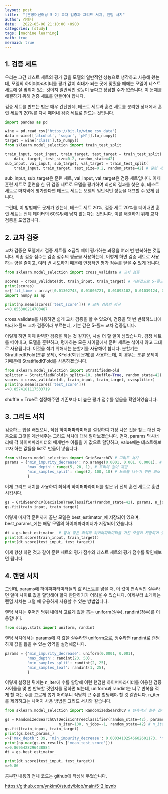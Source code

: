 ```yaml
---
layout: post
title:  "[혼공머신러닝 5–2] 교차 검증과 그리드 서치, 랜덤 서치"
author: 김예나
date:   2022-05-06 21:10:00 +0900
categories: [study]
tags: [machine learning]
math: true
mermaid: true
---
```



## 1\. 검증 세트


우리는 그간 테스트 세트의 평가 값을 모델의 일반적인 성능으로 생각하고 사용해 왔는데, 모델의 하이퍼파라미터를 평가 값이 최대가 되는 곳에 맞췄을 때에는 모델이 테스트 세트에 잘 맞춰져 있는 것이지 일반적인 성능이 높다고 장담할 수가 없습니다. 이 문제를 해결하기 위해 검증 세트를 만들어야 합니다.


검증 세트를 만드는 법은 매우 간단한데, 테스트 세트와 훈련 세트를 분리한 상태에서 훈련 세트의 20%를 다시 떼어내 검증 세트로 만드는 것입니다.


```python
import pandas as pd

wine = pd.read_csv('https://bit.ly/wine_csv_data')
data = wine[['alcohol', 'sugar', 'pH']].to_numpy()
target = wine['class'].to_numpy()
from sklearn.model_selection import train_test_split

train_input, test_input, train_target, test_target = train_test_split(
    data, target, test_size=0.2, random_state=42)
sub_input, val_input, sub_target, val_target = train_test_split(
    train_input, train_target, test_size=0.2, random_state=42) # 훈련 세트 중 20%를 다시 떼어 검증 세트로 만듦
```


sub_input, sub_target은 훈련 세트, val_input, val_target은 검증 세트입니다. 이제 훈련 세트로 훈련을 한 뒤 검증 세트로 모델을 평가하여 최선의 결과를 찾은 후, 테스트 세트로 마지막에 평가한다면 테스트 세트는 모델의 일반적인 성능을 대표할 수 있게 됩니다.


그런데, 이 방법에도 문제가 있는데, 테스트 세트 20%, 검증 세트 20%를 떼어내면 훈련 세트는 전체 데이터의 60%밖에 남지 않는다는 것입니다. 이를 해결하기 위해 교차 검증을 도입합니다.



## 2\. 교차 검증



교차 검증은 모델에서 검증 세트를 조금씩 떼어 평가하는 과정을 여러 번 반복하는 것입니다. 최종 검증 점수는 검증 점수의 평균을 사용하는데, 이렇게 하면 검증 세트로 사용하는 양을 줄이고, 여러 번 시도하기 때문에 안정적인 평가 점수를 얻을 수 있게 됩니다.


```python
from sklearn.model_selection import cross_validate # 교차 검증

scores = cross_validate(dt, train_input, train_target) # 기본값으로 5-폴드 교차 검증을 함
print(scores)
=>{'fit_time': array([0.01302743, 0.01005721, 0.01093102, 0.01039124, 0.00997639]), 'score_time': array([0.00123739, 0.00105524, 0.00107336, 0.00102425, 0.00110364]), 'test_score': array([0.86923077, 0.84615385, 0.87680462, 0.84889317, 0.83541867])}
import numpy as np

print(np.mean(scores['test_score'])) # 교차 검증의 평균
=>0.855300214703487
```

cross_validate를 사용하면 쉽게 교차 검증을 할 수 있으며, 검증을 몇 번 반복하느냐에 따라 k-폴드 교차 검증이라 부르는데, 기본 값은 5-폴드 교차 검증입니다.


이렇게 하면 이제 완벽한 검증을 하는 것 같지만, 사실 더 할 일이 남았습니다. 검정 세트를 떼어내고, 모델을 훈련하고, 평가하는 모든 사이클에서 훈련 세트는 섞이지 않고 그대로 사용됩니다. 이것을 섞기 위해서는 분할기를 사용해야 합니다. 분할기는 StratifiedKFold(분류 문제), KFold(회귀 문제)를 사용하는데, 이 경우는 분류 문제이기때문에 StratifiedKFold를 사용하겠습니다.


```python
from sklearn.model_selection import StratifiedKFold
splitter = StratifiedKFold(n_splits=10, shuffle=True, random_state=42) # n_splits : 몇 폴드 교차 검증을 할지, shuffle : 교차 검증 시 훈련 세트를 섞음
scores = cross_validate(dt, train_input, train_target, cv=splitter)
print(np.mean(scores['test_score']))
=>0.8574181117533719
```


shuffle = True로 설정해주면 기존보다 더 높은 평가 점수를 얻음을 확인하였습니다.


## 3\. 그리드 서치


검증하는 법을 배웠으니, 직접 하이퍼파라미터를 설정하여 가장 나은 것을 찾는 대신 자동으로 그것을 계산해주는 그리드 서치에 대해 알아보겠습니다. 먼저, params 딕셔너리에 각 하이퍼파라미터의 매개변수 이름을 키 값으로 할당하고, value에는 테스트해보고자 하는 값들을 list로 만들어 넣습니다.


```python
from sklearn.model_selection import GridSearchCV # 그리드 서치
params = {'min_impurity_decrease': np.arange(0.0001, 0.001, 0.0001), # 노드를 분할하기 위한 불순도 감소 최소량
          'max_depth': range(5, 20, 1), # 트리의 깊이 제한
          'min_samples_split': range(2, 100, 10) # 노드를 나누기 위한 최소 샘플 수
          }
```


이제 그리드 서치를 사용하여 최적의 하이퍼파라미터를 찾은 뒤 전체 훈련 세트로 훈련시킵시다.


```python
gs = GridSearchCV(DecisionTreeClassifier(random_state=42), params, n_jobs=-1)
gs.fit(train_input, train_target)
```


이렇게 마지막 훈련까지 끝난 모델은 best_estimator_에 저장되어 있으며, best_params_에는 해당 모델의 하이퍼파라미터가 저장되어 있습니다.


```python
dt = gs.best_estimator_ # 앞서 찾은 최적의 하이퍼파라미터를 가진 모델이 저장되어 있음
print(dt.score(train_input, train_target))
print(dt.score(test_input, test_target))
```


이제 항상 하던 것과 같이 훈련 세트의 평가 점수와 테스트 세트의 평가 점수를 확인해보면 됩니다.


## 4\. 랜덤 서치


그런데, params에 하이퍼파라미터들의 값 리스트를 넣을 때, 이 값이 연속적인 실수라면 얼마 차이로 값을 할당해야 할지 판단하기가 어려울 수 있습니다. 이제부터 소개하는 랜덤 서치는 그럴 때 유용하게 사용할 수 있는 방법입니다.


랜덤 서치는 주어진 범위 내에서 고르게 값을 뽑는 uniform(실수), randint(정수)를 이용합니다.


```python
from scipy.stats import uniform, randint
```


랜덤 서치에서는 params에 각 값을 실수라면 uniform으로, 정수라면 randint로 랜덤하게 값을 뽑을 수 있는 영역을 설정해줍니다.


```python
params = {'min_impurity_decrease': uniform(0.0001, 0.001),
          'max_depth': randint(20, 50),
          'min_samples_split': randint(2, 25),
          'min_samples_leaf': randint(1, 25),
          }
```


이렇게 설정한 뒤에는 n_iter에 수를 할당해 이런 랜덤한 하이퍼파라미터를 이용한 검증 사이클을 몇 번 반복할 것인지를 정하면 되는데, uniform과 randint는 너무 반복을 적게 할 때는 수를 고르게 뽑기 어려우니 적당히 큰 수를 할당해야 할 것 같습니다. n_iter를 제외하고는 나머지 사용 방법은 그리드 서치와 같습니다.


```python
from sklearn.model_selection import RandomizedSearchCV # 연속적인 실수 값에서 최적의 값을 찾고자 할때 유용

gs = RandomizedSearchCV(DecisionTreeClassifier(random_state=42), params, 
                        n_iter=100, n_jobs=-1, random_state=42) # n_iter : n번 반복
gs.fit(train_input, train_target)
print(gs.best_params_)
=>{'max_depth': 39, 'min_impurity_decrease': 0.00034102546602601173, 'min_samples_leaf': 7, 'min_samples_split': 13}
print(np.max(gs.cv_results_['mean_test_score']))
=>0.8695428296438884
dt = gs.best_estimator_

print(dt.score(test_input, test_target))
=>0.86
```


공부한 내용의 전체 코드는 github에 작성해 두었습니다.

<https://github.com/ynkim0/study/blob/main/5-2.ipynb>